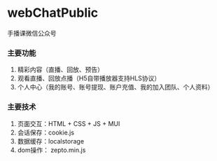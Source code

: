 # webChatPublic
手播课微信公众号

### 主要功能
1. 精彩内容（直播、回放、预告）
2. 观看直播、回放点播（H5自带播放器支持HLS协议）
3. 个人中心（我的账号、账号提现、账户充值、我的加入团队、个人资料）

### 主要技术
1. 页面交互：HTML + CSS + JS + MUI
2. 会话保存：cookie.js
3. 数据缓存：localstorage
4. dom操作： zepto.min.js